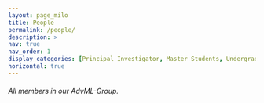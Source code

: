 ```yaml
---
layout: page_milo
title: People
permalink: /people/
description: >
nav: true
nav_order: 1
display_categories: [Principal Investigator, Master Students, Undergraduate Students, Alumni]
horizontal: true
---
```


<h6> All members in our AdvML-Group. </h6>